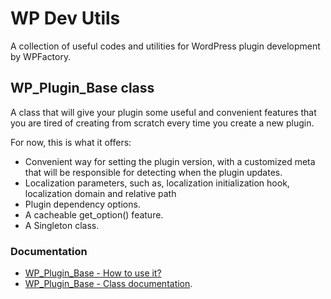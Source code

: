# WP Dev Utils 

A collection of useful codes and utilities for WordPress plugin development by WPFactory.

## WP_Plugin_Base class
A class that will give your plugin some useful and convenient features that you are tired of creating from scratch every time you create a new plugin.

For now, this is what it offers:
- Convenient way for setting the plugin version, with a customized meta that will be responsible for detecting when the plugin updates.
- Localization parameters, such as, localization initialization hook, localization domain and relative path
- Plugin dependency options.
- A cacheable get_option() feature.
- A Singleton class.

### Documentation
* [WP_Plugin_Base - How to use it?](https://github.com/wpcodefactory/wp-dev-utils/wiki/WP_Plugin_Base-%E2%80%90-How-to-use-it%3F)
* [WP_Plugin_Base - Class documentation](https://github.com/wpcodefactory/wp-dev-utils/wiki/WP_Plugin_Base-%E2%80%90-Class-documentation).

